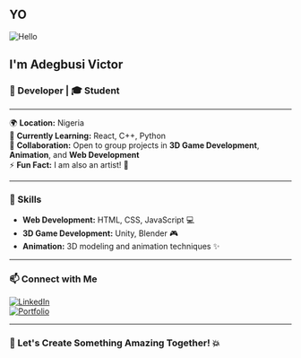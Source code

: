 ## YO
![Hello](https://user-images.githubusercontent.com/18350557/176309783-0785949b-9127-417c-8b55-ab5a4333674e.gif)  

## I'm Adegbusi Victor
### 🎨 Developer | 🎓 Student

---

🌍 **Location:** Nigeria  
🧠 **Currently Learning:** React, C++, Python  
🤝 **Collaboration:** Open to group projects in **3D Game Development**, **Animation**, and **Web Development**  
⚡ **Fun Fact:** I am also an artist! 🎨

---

### 🌟 Skills
- **Web Development:** HTML, CSS, JavaScript 💻
- **3D Game Development:** Unity, Blender 🎮
- **Animation:** 3D modeling and animation techniques ✨

---

### 📫 Connect with Me
[![LinkedIn](https://img.shields.io/badge/LinkedIn-0077B5?style=for-the-badge&logo=linkedin&logoColor=white)](https://www.linkedin.com/in/victor-adegbusi-2a9978307?lipi=urn%3Ali%3Apage%3Ad_flagship3_profile_view_base_contact_details%3BJnLCEmbqRUCpNUa%2FLxq1IQ%3D%3D)  
[![Portfolio](https://img.shields.io/badge/Portfolio-FF5722?style=for-the-badge&logo=google-chrome&logoColor=white)](https://threedportfolio-bhah.onrender.com/) 

---

### 🚀 Let's Create Something Amazing Together! 💥

<!---
Victorsano/Victorsano is a ✨ special ✨ repository because its `README.md` (this file) appears on your GitHub profile.
You can click the Preview link to take a look at your changes.
--->
